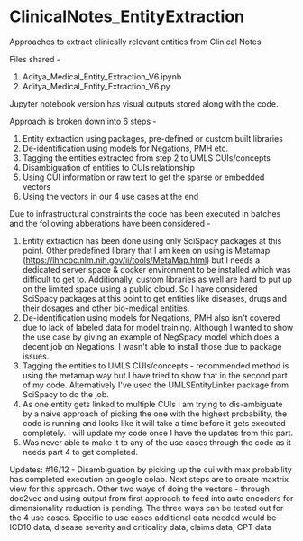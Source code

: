 # ClinicalNotes_EntityExtraction
Approaches to extract clinically relevant entities from Clinical Notes

Files shared - 
1. Aditya_Medical_Entity_Extraction_V6.ipynb
2. Aditya_Medical_Entity_Extraction_V6.py


Jupyter notebook version has visual outputs stored along with the code. 

Approach is broken down into 6 steps - 
1. Entity extraction using packages, pre-defined or custom built libraries
2. De-identification using models for Negations, PMH etc.
3. Tagging the entities extracted from step 2 to UMLS CUIs/concepts
4. Disambiguation of entities to CUIs relationship
5. Using CUI information or raw text to get the sparse or embedded vectors 
6. Using the vectors in our 4 use cases at the end

Due to infrastructural constraints the code has been executed in batches and the following abberations have been considered - 
1. Entity extraction has been done using only SciSpacy packages at this point. Other predefined library that I am keen on using is Metamap (https://lhncbc.nlm.nih.gov/ii/tools/MetaMap.html) but I needs a dedicated server space & docker environment to be installed which was difficult to get to. Additionally, custom libraries as well are hard to put up on the limited space using a public cloud. So I have considered SciSpacy packages at this point to get entities like diseases, drugs and their dosages and other bio-medical entities. 
2. De-identification using models for Negations, PMH also isn't covered due to lack of labeled data for model training. Although I wanted to show the use case by giving an example of NegSpacy model which does a decent job on Negations, I wasn't able to install those due to package issues.
3. Tagging the entities to UMLS CUIs/concepts - recommended method is using the metamap way but I have tried to show that in the second part of my code. Alternatively I've used the UMLSEntityLinker package from SciSpacy to do the job.
4. As one entity gets linked to multiple CUIs I am trying to dis-ambiguate by a naive approach of picking the one with the highest probability, the code is running and looks like it will take a time before it gets executed completely. I will update my code once I have the updates from this part.
5. Was never able to make it to any of the use cases through the code as it needs part 4 to get completed.


Updates:
#16/12 - Disambiguation by picking up the cui with max probability has completed execution on google colab. Next steps are to create maxtrix view for this approach. Other two ways of doing the vectors - through doc2vec and using output from first approach to feed into auto encoders for dimensionality reduction is pending. The three ways can be tested out for the 4 use cases. Specific to use cases additional data needed would be - ICD10 data, disease severity and criticality data, claims data, CPT data
